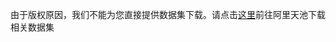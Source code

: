 由于版权原因，我们不能为您直接提供数据集下载。请点击[这里](https://tianchi.aliyun.com/dataset/dataDetail?dataId=649)前往阿里天池下载相关数据集
